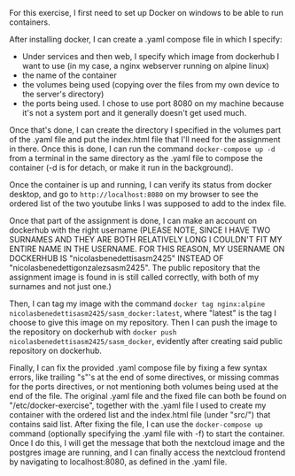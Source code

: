 
For this exercise, I first need to set up Docker on windows to be able to run containers.

After installing docker, I can create a .yaml compose file in which I specify:

- Under services and then web, I specify which image from dockerhub I want to use (in my case, a nginx webserver
running on alpine linux)
- the name of the container
- the volumes being used (copying over the files from my own device to the server's directory)
- the ports being used. I chose to use port 8080 on my machine because it's not a system port and it generally doesn't
get used much.

Once that's done, I can create the directory I specified in the volumes part of the .yaml file and put the index.html
file that I'll need for the assignment in there. Once this is done, I can run the command `docker-compose up -d` from
a terminal in the same directory as the .yaml file to compose the container (-d is for detach, or make it run in the
background).

Once the container is up and running, I can verify its status from docker desktop, and go to `http://localhost:8080`
on my browser to see the ordered list of the two youtube links I was supposed to add to the index file.

Once that part of the assignment is done, I can make an account on dockerhub with the right username
(PLEASE NOTE, SINCE I HAVE TWO SURNAMES AND THEY ARE BOTH RELATIVELY LONG I COULDN'T FIT MY ENTIRE NAME IN THE
USERNAME. FOR THIS REASON, MY USERNAME ON DOCKERHUB IS "nicolasbenedettisasm2425" INSTEAD OF
"nicolasbenedettigonzalezsasm2425". The public repository that the assignment image is found in is still called
correctly, with both of my surnames and not just one.)

Then, I can tag my image with the command `docker tag nginx:alpine nicolasbenedettisasm2425/sasm_docker:latest`, where
"latest" is the tag I choose to give this image on my repository. Then I can push the image to the repository on
dockerhub with `docker push nicolasbenedettisasm2425/sasm_docker`, evidently after creating said public repository
on dockerhub.

Finally, I can fix the provided .yaml compose file by fixing a few syntax errors, like trailing "s"'s at the end of
some directives, or missing commas for the ports directives, or not mentioning both volumes being used at the end
of the file. The original .yaml file and the fixed file can both be found on "/etc/docker-exercise", together with
the .yaml file I used to create my container with the ordered list and the index.html file (under "src/") that
contains said list.
After fixing the file, I can use the `docker-compose up` command (optionally specifying the .yaml file with -f) to
start the container. Once I do this, I will get the message that both the nextcloud image and the postgres image are
running, and I can finally access the nextcloud frontend by navigating to localhost:8080, as defined in the .yaml
file.
